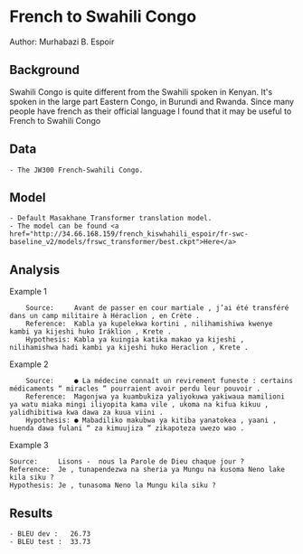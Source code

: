 # French to Swahili Congo

Author: Murhabazi B. Espoir

## Background

Swahili Congo is quite different from the Swahili spoken in Kenyan.
It's spoken in the large part Eastern Congo, in Burundi and Rwanda.
Since many people have french as their official language I found that it may be useful to French to Swahili Congo

## Data

	- The JW300 French-Swahili Congo.

## Model

	- Default Masakhane Transformer translation model.
	- The model can be found <a href="http://34.66.168.159/french_kiswhahili_espoir/fr-swc-baseline_v2/models/frswc_transformer/best.ckpt">Here</a>

## Analysis

Example 1
```
    Source:     Avant de passer en cour martiale , j’ai été transféré dans un camp militaire à Héraclion , en Crète .
	Reference:  Kabla ya kupelekwa kortini , nilihamishiwa kwenye kambi ya kijeshi huko Iráklion , Krete .
    Hypothesis: Kabla ya kuingia katika makao ya kijeshi , nilihamishwa hadi kambi ya kijeshi huko Heraclion , Krete .
```

Example 2
```
	Source:     ● La médecine connaît un revirement funeste : certains médicaments “ miracles ” pourraient avoir perdu leur pouvoir .
	Reference:  Magonjwa ya kuambukiza yaliyokuwa yakiwaua mamilioni ya watu miaka mingi iliyopita kama vile , ukoma na kifua kikuu , yalidhibitiwa kwa dawa za kuua viini .
	Hypothesis: ● Mabadiliko makubwa ya kitiba yanatokea , yaani , huenda dawa fulani “ za kimuujiza ” zikapoteza uwezo wao .
```

Example 3
```
Source:     Lisons - ​ nous la Parole de Dieu chaque jour ?
Reference:  Je , tunapendezwa na sheria ya Mungu na kusoma Neno lake kila siku ?
Hypothesis: Je , tunasoma Neno la Mungu kila siku ?
```
## Results
	- BLEU dev :   26.73
	- BLEU test :  33.73
